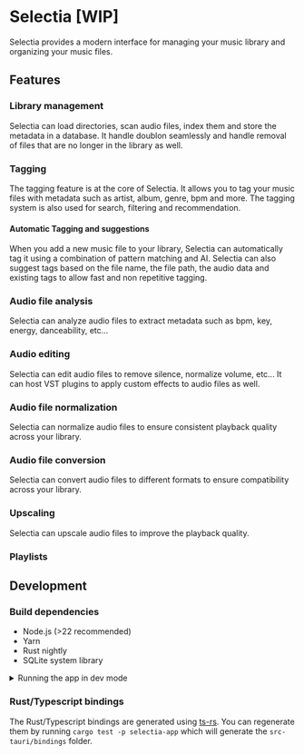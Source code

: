 # Selectia [WIP]

Selectia provides a modern interface for managing your music library and
organizing your music files.

## Features

### Library management

Selectia can load directories, scan audio files, index them and store the
metadata in a database. It handle doublon seamlessly and handle removal of files
that are no longer in the library as well.

### Tagging

The tagging feature is at the core of Selectia. It allows you to tag your music
files with metadata such as artist, album, genre, bpm and more. The tagging
system is also used for search, filtering and recommendation.

#### Automatic Tagging and suggestions

When you add a new music file to your library, Selectia can automatically tag it
using a combination of pattern matching and AI. Selectia can also suggest tags
based on the file name, the file path, the audio data and existing tags to allow
fast and non repetitive tagging.

### Audio file analysis

Selectia can analyze audio files to extract metadata such as bpm, key, energy,
danceability, etc...

### Audio editing

Selectia can edit audio files to remove silence, normalize volume, etc... It can
host VST plugins to apply custom effects to audio files as well.

### Audio file normalization

Selectia can normalize audio files to ensure consistent playback quality across
your library.

### Audio file conversion

Selectia can convert audio files to different formats to ensure compatibility
across your library.

### Upscaling

Selectia can upscale audio files to improve the playback quality.

### Playlists

## Development

### Build dependencies

- Node.js (>22 recommended)
- Yarn
- Rust nightly
- SQLite system library

<details>
    <summary>Running the app in dev mode</summary>
First you want to make sure that the default database file is present and up to
date (which is the case on release).

> You can run `scripts/regenerate_db.sh` to regenerate the database from the
> latest schema.

Once done you want to update your environment to allow SQLX to find the database
which is used for schema validation.

```bash
# DATABASE_URL is relative to the root of the project
export DATABASE_URL=sqlite://selectia.db
```

> Its a good idea to ensure that your IDE/rust analyzer is aware of the
> `DATABASE_URL` environment variable.

Once done you can install the frontend dependencies.

```bash
cd selectia-app
yarn install
```

And finally run the app.

```bash
cd selectia-app
yarn tauri dev
```

</details>

### Rust/Typescript bindings

The Rust/Typescript bindings are generated using [ts-rs](https://github.com/Aleph-Alpha/ts-rs).
You can regenerate them by running `cargo test -p selectia-app` which will
generate the `src-tauri/bindings` folder.
